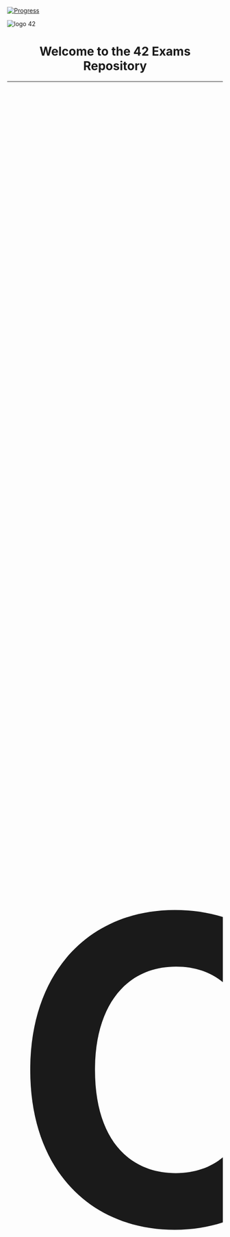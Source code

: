 [![Progress](https://img.shields.io/badge/Progress-In%20Progress-yellow)](https://github.com/DevAwizard/Exams_42) 

![logo 42](https://github.com/DevAwizard/Exams_42/assets/153505451/87d33eb6-ece1-43cd-92c7-d64152cc4968)



<div align="center">
<h1>Welcome to the 42 Exams Repository</h1>
</div>


<div align="center">
  <table>
    <tr>
      <th align="center"><span style="font-size:1000px">📚 Common Core Exams</span></th>
    </tr>
    <tr>
      <td>

| 💻 [Exam Guide](https://github.com/DevAwizard/Exams_42/tree/17f8468174a93388428618ce4fee91031248e102/.github/Exam_Guide) | 📘 [Exam Rank 02](https://github.com/DevAwizard/Exams_42/tree/4d86b38de291809e19bd2d9e70a132b7835588cb/.github/Exam_rank_2) | 📒 [Exam Rank 03](https://github.com/DevAwizard/Exams_42/tree/c5bb28211c3de82c7875f4455809a309dd0d0055/.github/Exam_rank_3) | 📙 [Exam Rank 04](https://github.com/DevAwizard/Exams_42/tree/c5bb28211c3de82c7875f4455809a309dd0d0055/.github/Exam_rank_4) | 📗 [Exam Rank 05](https://github.com/DevAwizard/Exams_42/tree/c5bb28211c3de82c7875f4455809a309dd0d0055/.github/Exam_rank_5) | 📕 [Exam Rank 06](https://github.com/DevAwizard/Exams_42/tree/c5bb28211c3de82c7875f4455809a309dd0d0055/.github/Exam_rank_6) |
|--|--|--|--|--|--|

</td>
</tr>
</table>
</div>



---
